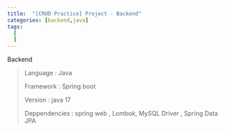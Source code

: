 ```yaml
---
title:  "[CRUD Practice] Project - Backend"
categories: [backend,java]
tags:
  [
  ] 
---
```



Backend

> Language : Java
>
> Framework : Spring boot
>
> Version : java 17
>
> Deppendencies : spring web , Lombok, MySQL Driver , Spring Data JPA
